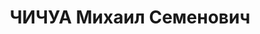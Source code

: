 ---
title: ЧИЧУА Михаил Семенович
description: "Род. в 1906, Чохатаурский район, с. Самбедба. Место проживания: г. Тбилиси.\
  \ Род занятий: бывший заместитель директора дома им. Кецховели. \n  Осужден Тройкой\
  \ при НКВД ГССР 02.12.1937. Мера наказания: расстрел с конфискацией личного имущества"
---